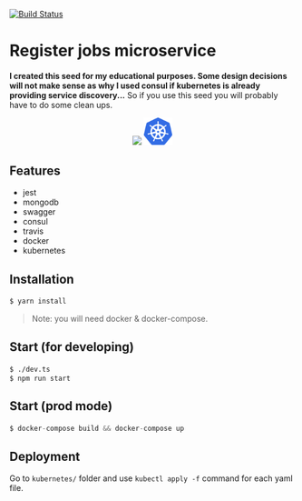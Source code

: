 [![Build Status](https://travis-ci.org/NestJsPlayground/JobMicroService.svg?branch=master)](https://travis-ci.org/NestJsPlayground/JobMicroService)

# Register jobs microservice

**I created this seed for my educational purposes. Some design decisions will not make sense as why I used consul if kubernetes is already providing service discovery...** So if you use this seed you will probably have to do some clean ups.

<div align="center">
  <img src="http://kamilmysliwiec.com/public/nest-logo.png" width="100">
  <img src="https://github.com/kubernetes/kubernetes/raw/master/logo/logo.png" width="50">
</div>


## Features

- jest
- mongodb
- swagger
- consul
- travis
- docker
- kubernetes
  
  
## Installation
```bash
$ yarn install
```
> Note: you will need docker & docker-compose.


## Start (for developing)

```
$ ./dev.ts
$ npm run start
```

## Start (prod mode)

```typescript
$ docker-compose build && docker-compose up
```

## Deployment

Go to `kubernetes/` folder and use `kubectl apply -f` command for each yaml file.


